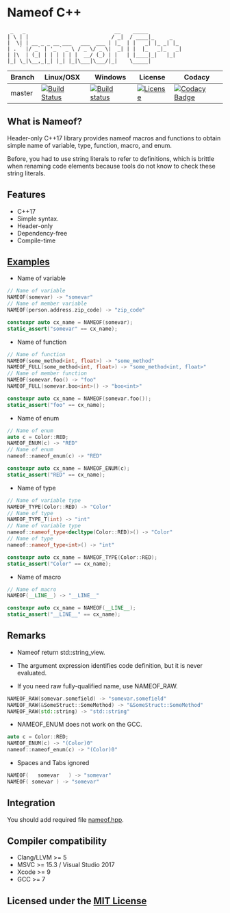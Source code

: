 # Nameof C++

```text
 _   _                             __    _____
| \ | |                           / _|  / ____|_     _
|  \| | __ _ _ __ ___   ___  ___ | |_  | |   _| |_ _| |_
| . ` |/ _` | '_ ` _ \ / _ \/ _ \|  _| | |  |_   _|_   _|
| |\  | (_| | | | | | |  __/ (_) | |   | |____|_|   |_|
|_| \_|\__,_|_| |_| |_|\___|\___/|_|    \_____|
```

Branch | Linux/OSX | Windows | License | Codacy
-------|-----------|---------|---------|-------
master |[![Build Status](https://travis-ci.org/Neargye/nameof.svg?branch=master)](https://travis-ci.org/Neargye/nameof)|[![Build status](https://ci.appveyor.com/api/projects/status/yq5fk0d9mwljbubt/branch/master?svg=true)](https://ci.appveyor.com/project/Neargye/nameof/branch/master)|[![License](https://img.shields.io/github/license/Neargye/nameof.svg)](LICENSE)|[![Codacy Badge](https://api.codacy.com/project/badge/Grade/1d06f3f07afe4f34acd29c0c8efa830b)](https://www.codacy.com/app/Neargye/nameof?utm_source=github.com&amp;utm_medium=referral&amp;utm_content=Neargye/nameof&amp;utm_campaign=Badge_Grade)

## What is Nameof?

Header-only C++17 library provides nameof macros and functions to obtain simple name of variable, type, function, macro, and enum.

Before, you had to use string literals to refer to definitions, which is brittle when renaming code elements because tools do not know to check these string literals.

## Features

* C++17
* Simple syntax.
* Header-only
* Dependency-free
* Compile-time

## [Examples](example/example.cpp)

* Name of variable
```cpp
// Name of variable
NAMEOF(somevar) -> "somevar"
// Name of member variable
NAMEOF(person.address.zip_code) -> "zip_code"

constexpr auto cx_name = NAMEOF(somevar);
static_assert("somevar" == cx_name);
```

* Name of function
```cpp
// Name of function
NAMEOF(some_method<int, float>) -> "some_method"
NAMEOF_FULL(some_method<int, float>) -> "some_method<int, float>"
// Name of member function
NAMEOF(somevar.foo() -> "foo"
NAMEOF_FULL(somevar.boo<int>() -> "boo<int>"

constexpr auto cx_name = NAMEOF(somevar.foo());
static_assert("foo" == cx_name);
```

* Name of enum
```cpp
// Name of enum
auto c = Color::RED;
NAMEOF_ENUM(c) -> "RED"
// Name of enum
nameof::nameof_enum(c) -> "RED"

constexpr auto cx_name = NAMEOF_ENUM(c);
static_assert("RED" == cx_name);
```

* Name of type
```cpp
// Name of variable type
NAMEOF_TYPE(Color::RED) -> "Color"
// Name of type
NAMEOF_TYPE_T(int) -> "int"
// Name of variable type
nameof::nameof_type<decltype(Color::RED)>() -> "Color"
// Name of type
nameof::nameof_type<int>() -> "int"

constexpr auto cx_name = NAMEOF_TYPE(Color::RED);
static_assert("Color" == cx_name);
```

* Name of macro
```cpp
// Name of macro
NAMEOF(__LINE__) -> "__LINE__"

constexpr auto cx_name = NAMEOF(__LINE__);
static_assert("__LINE__" == cx_name);
```

## Remarks

* Nameof return std::string_view.

* The argument expression identifies code definition, but it is never evaluated.

* If you need raw fully-qualified name, use NAMEOF_RAW.
```cpp
NAMEOF_RAW(somevar.somefield) -> "somevar.somefield"
NAMEOF_RAW(&SomeStruct::SomeMethod) -> "&SomeStruct::SomeMethod"
NAMEOF_RAW(std::string) -> "std::string"
```

* NAMEOF_ENUM does not work on the GCC.
```cpp
auto c = Color::RED;
NAMEOF_ENUM(c) -> "(Color)0"
nameof::nameof_enum(c) -> "(Color)0"
```

* Spaces and Tabs ignored
```cpp
NAMEOF(   somevar   ) -> "somevar"
NAMEOF(	somevar	) -> "somevar"
```

## Integration

You should add required file [nameof.hpp](include/nameof.hpp).

## Compiler compatibility

* Clang/LLVM >= 5
* MSVC >= 15.3 / Visual Studio 2017
* Xcode >= 9
* GCC >= 7

## Licensed under the [MIT License](LICENSE)

